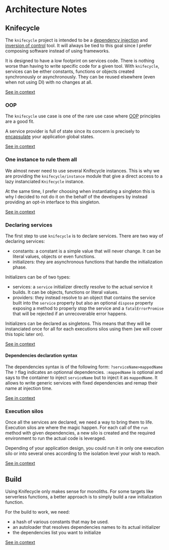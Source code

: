 [//]: # ( )
[//]: # (This file is automatically generated by the `jsarch`)
[//]: # (module. Do not change it elsewhere, changes would)
[//]: # (be overriden.)
[//]: # ( )
# Architecture Notes



## Knifecycle

The `knifecycle` project is intended to be a [dependency
 injection](https://en.wikipedia.org/wiki/Dependency_injection)
 and [inversion of control](https://en.wikipedia.org/wiki/Inversion_of_control)
 tool. It will always be tied to this goal since I prefer
 composing software instead of using frameworks.

It is designed to have a low footprint on services code.
 There is nothing worse than having to write specific code for
 a given tool. With `knifecycle`, services can be either constants,
 functions or objects created synchronously or asynchronously. They
 can be reused elsewhere (even when not using DI) with no changes
 at all.

[See in context](./src/index.js#L56-L70)



### OOP

The `knifecycle` use case is one of the rare use case where
 [OOP](https://en.wikipedia.org/wiki/Object-oriented_programming)
 principles are a good fit.

A service provider is full of state since its concern is
 precisely to
 [encapsulate](https://en.wikipedia.org/wiki/Encapsulation_(computer_programming))
 your application global states.

[See in context](./src/index.js#L72-L81)



### One instance to rule them all

We almost never need to use several Knifecycle instances.
 This is why we are providing the `knifecycle/instance`
 module that give a direct access to a lazy instanciated
 `Knifecycle` instance.

At the same time, I prefer choosing when instantiating a
 singleton this is why I decided to not do it on the behalf
 of the developers by instead providing an opt-in interface
 to this singleton.

[See in context](./src/instance.js#L1-L12)



### Declaring services

The first step to use `knifecycle` is to declare
 services. There are two way of declaring services:
- constants: a constant is a simple value that will
 never change. It can be literal values, objects
 or even functions.
- initializers: they are asynchronous functions
 that handle the initialization phase.

Initializers can be of two types:
- services: a `service` initializer directly
 resolve to the actual service it builds. It can
 be objects, functions or literal values.
- providers: they instead resolve to an object that
 contains the service built into the `service` property
 but also an optional `dispose` property exposing a
 method to properly stop the service and a
 `fatalErrorPromise` that will be rejected if an
 unrecoverable error happens.

 Initializers can be declared as singletons. This means
  that they will be instanciated once for all for each
  executions silos using them (we will cover this
  topic later on).

[See in context](./src/index.js#L160-L185)



#### Dependencies declaration syntax

The dependencies syntax is of the following form:
 `?serviceName>mappedName`
The `?` flag indicates an optionnal dependencies.
 `:mappedName` is optional and says to the container to
 inject `serviceName` but to inject it as `mappedName`.
 It allows to write generic services with fixed
 dependencies and remap their name at injection time.

[See in context](./src/util.js#L467-L476)



### Execution silos

Once all the services are declared, we need a way to bring
 them to life. Execution silos are where the magic happen.
 For each call of the `run` method with given dependencies,
 a new silo is created and the required environment to
 run the actual code is leveraged.

Depending of your application design, you could run it
 in only one execution silo or into several ones
 according to the isolation level your wish to reach.

[See in context](./src/index.js#L498-L508)



## Build

Using Knifecycle only makes sense for
 monoliths. For some targets like
 serverless functions, a better
 approach is to simply build a raw
 initialization function.

For the build to work, we need:
- a hash of various constants that may be
 used.
- an autoloader that resolves dependencies
 names to its actual initializer
- the dependencies list you want to
 initialize

[See in context](./src/build.js#L4-L19)


